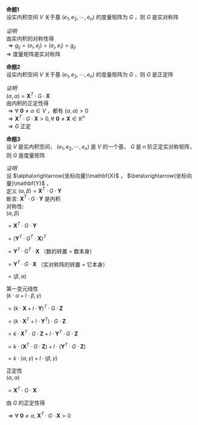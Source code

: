 **命题1**  
设实内积空间 $V$ 关于基 $(e_1,e_2,\cdots,e_n)$ 的度量矩阵为 $G$ ，则 $G$ 是实对称阵  
  
*证明*  
由实内积的对称性得  
 $\Rightarrow g_{ij}=(e_i,e_j)=(e_j,e_i)=g_{ji}$   
 $\Rightarrow$ 度量矩阵是实对称阵  
  
**命题2**   
设实内积空间 $V$ 关于基 $(e_1,e_2,\cdots,e_n)$ 的度量矩阵为 $G$ ，则 $G$ 是正定阵  
  
*证明*  
 $(\alpha,\alpha)=\mathbf{X}^T\cdot G\cdot\mathbf{X}$   
由内积的正定性得  
 $\Rightarrow\forall\ \mathbf0\neq\alpha\in V$ ，都有 $(\alpha,\alpha)>0$   
 $\Rightarrow\mathbf{X}^T\cdot G\cdot\mathbf{X}>0,\forall\ \mathbf0\neq\mathbf{X}\in\mathbb{R}^n$   
 $\Rightarrow G$ 正定  
  
**命题3**   
设 $V$ 是实内积空间， $(e_1,e_2,\cdots,e_n)$ 是 $V$ 的一个基， $G$ 是 $n$ 阶正定实对称矩阵，则 $G$ 是度量矩阵  
  
*证明*  
设 $\alpha\xrightarrow{坐标向量}\mathbf{X}$ ， $\beta\xrightarrow{坐标向量}\mathbf{Y}$ ，  
定义 $(\alpha,\beta)=\mathbf{X}^T\cdot G\cdot\mathbf{Y}$   
断言:  $\mathbf{X}^T\cdot G\cdot\mathbf{Y}$ 是内积  
对称性:  
 $(\alpha,\beta)$   
  
 $=\mathbf{X}^T\cdot G\cdot\mathbf{Y}$   
  
 $=(\mathbf{Y}^T\cdot G^T\cdot\mathbf{X})^T$   
  
 $=\mathbf{Y}^T\cdot G^T\cdot\mathbf{X}$ （数的转置 $=$ 数本身）  
  
 $=\mathbf{Y}^T\cdot G\cdot\mathbf{X}$ （实对称阵的转置 $=$ 它本身）  
  
 $=(\beta,\alpha)$   
  
第一变元线性  
 $(k\cdot\alpha+l\cdot\beta,\gamma)$   
  
 $=(k\cdot\mathbf{X}+l\cdot\mathbf{Y})^T\cdot G\cdot\mathbf{Z}$   
  
 $=(k\cdot\mathbf{X}^T+l\cdot\mathbf{Y}^T)\cdot G\cdot\mathbf{Z}$   
  
 $=k\cdot\mathbf{X}^T\cdot G\cdot\mathbf{Z}+l\cdot\mathbf{Y}^T\cdot G\cdot\mathbf{Z}$   
  
 $=k\cdot(\mathbf{X}^T\cdot G\cdot\mathbf{Z})+l\cdot(\mathbf{Y}^T\cdot G\cdot\mathbf{Z})$   
  
 $=k\cdot(\alpha,\gamma)+l\cdot(\beta,\gamma)$   
  
正定性  
 $(\alpha,\alpha)$   
  
 $=\mathbf{X}^T\cdot G\cdot\mathbf{X}$   
  
由 $G$ 的正定性得  
  
 $\Rightarrow\forall\ \mathbf0\neq\alpha,\ \mathbf{X}^T\cdot G\cdot\mathbf{X}>0$   
